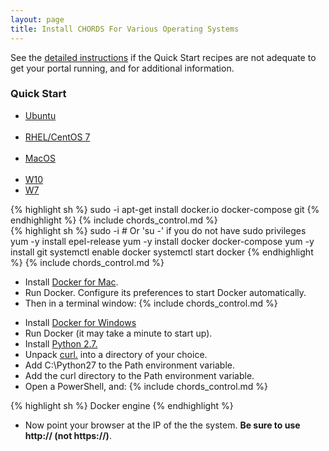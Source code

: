 ```yaml
---
layout: page
title: Install CHORDS For Various Operating Systems
---
```


See the [detailed instructions](control.html) if the Quick Start recipes are not adequate
to get your portal running, and for additional information.

### Quick Start
<ul class="nav nav-pills">
  <li class="active"><a data-toggle="tab" href="#ub">Ubuntu</a></li>
  <li><a data-toggle="tab" href="#centos7">RHEL/CentOS 7</a></li>
  <li><a data-toggle="tab" href="#macos">MacOS</a></li>
  <li><a data-toggle="tab" href="#w10">W10</a></li>
  <li><a data-toggle="tab" href="#w7">W7</a></li>
</ul>

<div class="tab-content">

<div id="ub" class="tab-pane active">
{% highlight sh %}
sudo -i
apt-get install docker.io docker-compose git
{% endhighlight %}
{% include chords_control.md %}
</div>

<div id="centos7" class="tab-pane">
{% highlight sh %}
sudo -i # Or 'su -' if you do not have sudo privileges
yum -y install epel-release
yum -y install docker docker-compose
yum -y install git
systemctl enable docker
systemctl start docker
{% endhighlight %}
{% include chords_control.md %}
</div>
  
<div id="macos" class="tab-pane">
<ul>
<li>Install <a href="https://download.docker.com/mac/stable/Docker.dmg">Docker for Mac</a>.</li>
<li>Run Docker. Configure its preferences to start Docker automatically. </li>
<li>Then in a terminal window:
{% include chords_control.md %}
</li>
</ul>
</div>
  
<div id="w10" class="tab-pane">
<ul>
<li>Install <a href="https://download.docker.com/win/stable/InstallDocker.msi">Docker for Windows</a></li>
<li>Run Docker  (it may take a minute to start up).</li>
<li>Install <a href="https://www.python.org/ftp/python/2.7.13/python-2.7.13.amd64.msi">Python 2.7.</a></li>
<li>Unpack <a href="http://www.paehl.com/open_source/?download=curl_754_0_ssl.zip">curl.</a> into a directory of your choice.</li>
<li>Add C:\Python27 to the Path environment variable.</li>
<li>Add the curl directory to the Path environment variable.</li>
<li>Open a PowerShell, and:
{% include chords_control.md %} </li>
</ul>
</div>
  
<div id="w7" class="tab-pane">
{% highlight sh %}
Docker engine
{% endhighlight %}
<ul><li> Now point your browser at the IP of the the system. <strong>Be sure to use http:// (not https://)</strong>.</li></ul>
</div>

</div>

 

